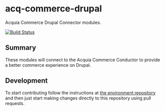 # acq-commerce-drupal
Acquia Commerce Drupal Connector modules.

[![Build Status](
https://travis-ci.com/acquia/acm-drupal-modules.svg?token=amJVDynZCLNxDr5JthoJ&branch=8.x-1.x
)](https://travis-ci.com/acquia/acm-drupal-modules)

## Summary
These modules will connect to the Acquia Commerce Conductor to provide a better
commerce experience on Drupal.

## Development
To start contributing follow the instructions 
at [the environment repository](https://github.com/thirdandgrove/acq-commerce)
and then just start making changes directly to this repository using pull
requests.
